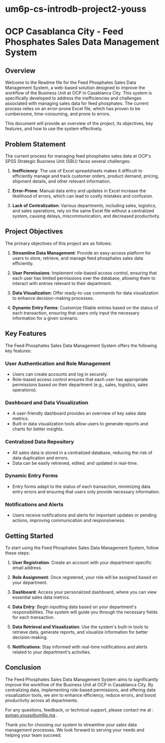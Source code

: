 # um6p-cs-introdb-project2-youss

# OCP Casablanca City - Feed Phosphates Sales Data Management System

## Overview

Welcome to the Readme file for the Feed Phosphates Sales Data Management System, a web-based solution designed to improve the workflow of the Business Unit at OCP in Casablanca City. This system is specifically developed to address the inefficiencies and challenges associated with managing sales data for feed phosphates. The current process relies on an error-prone Excel file, which has proven to be cumbersome, time-consuming, and prone to errors.

This document will provide an overview of the project, its objectives, key features, and how to use the system effectively.

## Problem Statement

The current process for managing feed phosphates sales data at OCP's SPSS Strategic Business Unit (SBU) faces several challenges:

1. **Inefficiency**: The use of Excel spreadsheets makes it difficult to efficiently manage and track customer orders, product demand, pricing, shipment details, and other relevant information.

2. **Error-Prone**: Manual data entry and updates in Excel increase the likelihood of errors, which can lead to costly mistakes and confusion.

3. **Lack of Centralization**: Various departments, including sales, logistics, and sales operations, rely on the same Excel file without a centralized system, causing delays, miscommunication, and decreased productivity.

## Project Objectives

The primary objectives of this project are as follows:

1. **Streamline Data Management**: Provide an easy-access platform for users to store, retrieve, and manage feed phosphates sales data efficiently.

2. **User Permissions**: Implement role-based access control, ensuring that each user has limited permissions over the database, allowing them to interact with entries relevant to their department.

3. **Data Visualization**: Offer ready-to-use commands for data visualization to enhance decision-making processes.

4. **Dynamic Entry Forms**: Customize fillable entries based on the status of each transaction, ensuring that users only input the necessary information for a given scenario.

## Key Features

The Feed Phosphates Sales Data Management System offers the following key features:

### User Authentication and Role Management

- Users can create accounts and log in securely.
- Role-based access control ensures that each user has appropriate permissions based on their department (e.g., sales, logistics, sales operations).

### Dashboard and Data Visualization

- A user-friendly dashboard provides an overview of key sales data metrics.
- Built-in data visualization tools allow users to generate reports and charts for better insights.

### Centralized Data Repository

- All sales data is stored in a centralized database, reducing the risk of data duplication and errors.
- Data can be easily retrieved, edited, and updated in real-time.

### Dynamic Entry Forms

- Entry forms adapt to the status of each transaction, minimizing data entry errors and ensuring that users only provide necessary information.

### Notifications and Alerts

- Users receive notifications and alerts for important updates or pending actions, improving communication and responsiveness.

## Getting Started

To start using the Feed Phosphates Sales Data Management System, follow these steps:

1. **User Registration**: Create an account with your department-specific email address.

2. **Role Assignment**: Once registered, your role will be assigned based on your department.

3. **Dashboard**: Access your personalized dashboard, where you can view essential sales data metrics.

4. **Data Entry**: Begin inputting data based on your department's responsibilities. The system will guide you through the necessary fields for each transaction.

5. **Data Retrieval and Visualization**: Use the system's built-in tools to retrieve data, generate reports, and visualize information for better decision-making.

6. **Notifications**: Stay informed with real-time notifications and alerts related to your department's activities.

## Conclusion

The Feed Phosphates Sales Data Management System aims to significantly improve the workflow of the Business Unit at OCP in Casablanca City. By centralizing data, implementing role-based permissions, and offering data visualization tools, we aim to enhance efficiency, reduce errors, and boost productivity across all departments.

For any questions, feedback, or technical support, please contact me at : ayman.youss@um6p.ma .

Thank you for choosing our system to streamline your sales data management processes. We look forward to serving your needs and helping your team succeed.
